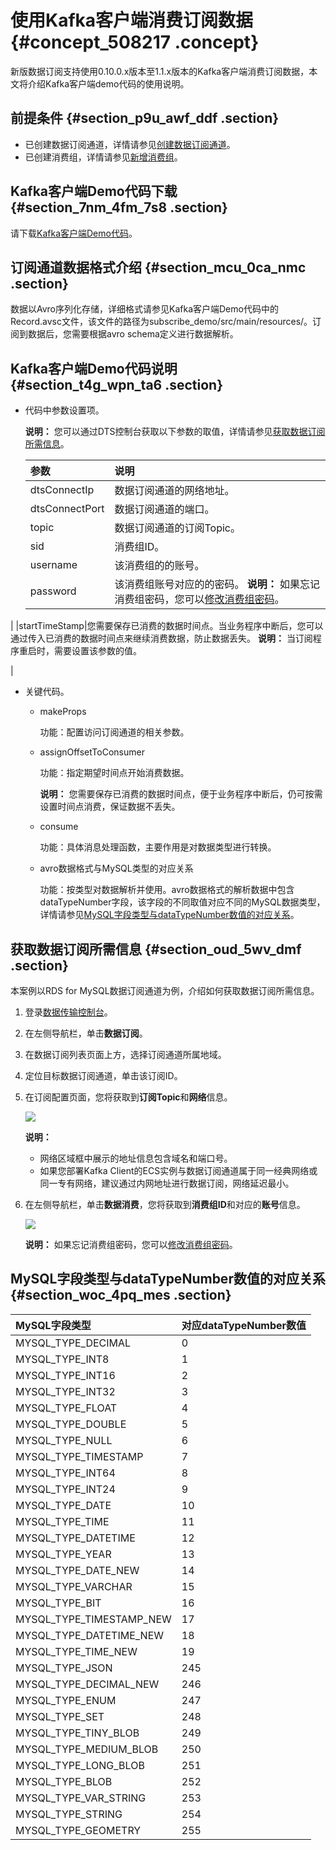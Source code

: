 # 使用Kafka客户端消费订阅数据 {#concept_508217 .concept}

新版数据订阅支持使用0.10.0.x版本至1.1.x版本的Kafka客户端消费订阅数据，本文将介绍Kafka客户端demo代码的使用说明。

## 前提条件 {#section_p9u_awf_ddf .section}

-   已创建数据订阅通道，详情请参见[创建数据订阅通道](cn.zh-CN/用户指南/数据订阅（新）/创建数据订阅通道.md#)。
-   已创建消费组，详情请参见[新增消费组](cn.zh-CN/用户指南/数据订阅（新）/新增消费组.md#)。

## Kafka客户端Demo代码下载 {#section_7nm_4fm_7s8 .section}

请下载[Kafka客户端Demo代码](http://docs-aliyun.cn-hangzhou.oss.aliyun-inc.com/assets/attach/109395/cn_zh/1560928466965/subscribe_demo.tar)。

## 订阅通道数据格式介绍 {#section_mcu_0ca_nmc .section}

数据以Avro序列化存储，详细格式请参见Kafka客户端Demo代码中的Record.avsc文件，该文件的路径为subscribe\_demo/src/main/resources/。订阅到数据后，您需要根据avro schema定义进行数据解析。

## Kafka客户端Demo代码说明 {#section_t4g_wpn_ta6 .section}

-   代码中参数设置项。

    **说明：** 您可以通过DTS控制台获取以下参数的取值，详情请参见[获取数据订阅所需信息](#section_oud_5wv_dmf)。

    |参数|说明|
    |:-|:-|
    |dtsConnectIp|数据订阅通道的网络地址。|
    |dtsConnectPort|数据订阅通道的端口。|
    |topic|数据订阅通道的订阅Topic。|
    |sid|消费组ID。|
    |username|该消费组的的账号。|
    |password|该消费组账号对应的的密码。 **说明：** 如果忘记消费组密码，您可以[修改消费组密码](cn.zh-CN/用户指南/数据订阅（新）/管理消费组.md#section_isf_puz_17u)。

 |
    |startTimeStamp|您需要保存已消费的数据时间点。当业务程序中断后，您可以通过传入已消费的数据时间点来继续消费数据，防止数据丢失。 **说明：** 当订阅程序重启时，需要设置该参数的值。

 |

-   关键代码。
    -   makeProps

        功能：配置访问订阅通道的相关参数。

    -   assignOffsetToConsumer

        功能：指定期望时间点开始消费数据。

        **说明：** 您需要保存已消费的数据时间点，便于业务程序中断后，仍可按需设置时间点消费，保证数据不丢失。

    -   consume

        功能：具体消息处理函数，主要作用是对数据类型进行转换。

    -   avro数据格式与MySQL类型的对应关系

        功能：按类型对数据解析并使用。avro数据格式的解析数据中包含dataTypeNumber字段，该字段的不同取值对应不同的MySQL数据类型，详情请参见[MySQL字段类型与dataTypeNumber数值的对应关系](#section_woc_4pq_mes)。


## 获取数据订阅所需信息 {#section_oud_5wv_dmf .section}

本案例以RDS for MySQL数据订阅通道为例，介绍如何获取数据订阅所需信息。

1.  登录[数据传输控制台](https://dts.console.aliyun.com/)。
2.  在左侧导航栏，单击**数据订阅**。
3.  在数据订阅列表页面上方，选择订阅通道所属地域。
4.  定位目标数据订阅通道，单击该订阅ID。
5.  在订阅配置页面，您将获取到**订阅Topic**和**网络**信息。

    ![](http://static-aliyun-doc.oss-cn-hangzhou.aliyuncs.com/assets/img/408280/156092880048804_zh-CN.png)

    **说明：** 

    -   网络区域框中展示的地址信息包含域名和端口号。
    -   如果您部署Kafka Client的ECS实例与数据订阅通道属于同一经典网络或同一专有网络，建议通过内网地址进行数据订阅，网络延迟最小。
6.  在左侧导航栏，单击**数据消费**，您将获取到**消费组ID**和对应的**账号**信息。

    ![](http://static-aliyun-doc.oss-cn-hangzhou.aliyuncs.com/assets/img/408280/156092880048805_zh-CN.png)

    **说明：** 如果忘记消费组密码，您可以[修改消费组密码](cn.zh-CN/用户指南/数据订阅（新）/管理消费组.md#section_isf_puz_17u)。


## MySQL字段类型与dataTypeNumber数值的对应关系 {#section_woc_4pq_mes .section}

|MySQL字段类型|对应dataTypeNumber数值|
|:--------|:-----------------|
|MYSQL\_TYPE\_DECIMAL|0|
|MYSQL\_TYPE\_INT8|1|
|MYSQL\_TYPE\_INT16|2|
|MYSQL\_TYPE\_INT32|3|
|MYSQL\_TYPE\_FLOAT|4|
|MYSQL\_TYPE\_DOUBLE|5|
|MYSQL\_TYPE\_NULL|6|
|MYSQL\_TYPE\_TIMESTAMP|7|
|MYSQL\_TYPE\_INT64|8|
|MYSQL\_TYPE\_INT24|9|
|MYSQL\_TYPE\_DATE|10|
|MYSQL\_TYPE\_TIME|11|
|MYSQL\_TYPE\_DATETIME|12|
|MYSQL\_TYPE\_YEAR|13|
|MYSQL\_TYPE\_DATE\_NEW|14|
|MYSQL\_TYPE\_VARCHAR|15|
|MYSQL\_TYPE\_BIT|16|
|MYSQL\_TYPE\_TIMESTAMP\_NEW|17|
|MYSQL\_TYPE\_DATETIME\_NEW|18|
|MYSQL\_TYPE\_TIME\_NEW|19|
|MYSQL\_TYPE\_JSON|245|
|MYSQL\_TYPE\_DECIMAL\_NEW|246|
|MYSQL\_TYPE\_ENUM|247|
|MYSQL\_TYPE\_SET|248|
|MYSQL\_TYPE\_TINY\_BLOB|249|
|MYSQL\_TYPE\_MEDIUM\_BLOB|250|
|MYSQL\_TYPE\_LONG\_BLOB|251|
|MYSQL\_TYPE\_BLOB|252|
|MYSQL\_TYPE\_VAR\_STRING|253|
|MYSQL\_TYPE\_STRING|254|
|MYSQL\_TYPE\_GEOMETRY|255|

